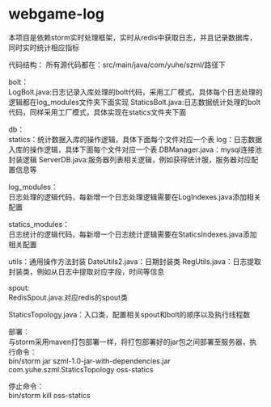 # webgame-log
本项目是依赖storm实时处理框架，实时从redis中获取日志，并且记录数据库，同时实时统计相应指标

代码结构：
所有源代码都在：src/main/java/com/yuhe/szml/路径下

bolt：<br>
LogBolt.java:日志记录入库处理的bolt代码，采用工厂模式，具体每个日志处理的逻辑都在log_modules文件夹下面实现
StaticsBolt.java:日志数据统计处理的bolt代码，同样采用工厂模式，具体实现在statics文件夹下面
	
db：<br>
statics：统计数据入库的操作逻辑，具体下面每个文件对应一个表
log：日志数据入库的操作逻辑，具体下面每个文件对应一个表
DBManager.java：mysql连接池封装逻辑
ServerDB.java:服务器列表相关逻辑，例如获得统计服，服务器对应配置信息等
	
log_modules：<br>
日志处理的逻辑代码，每新增一个日志处理逻辑需要在LogIndexes.java添加相关配置
	
statics_modules：<br>
日志统计的逻辑代码，每新增一个日志统计逻辑需要在StaticsIndexes.java添加相关配置
	
utils：通用操作方法封装
DateUtils2.java：日期封装类
RegUtils.java：日志提取封装类，例如从日志中提取对应字段，时间等信息
	
spout:<br>
RedisSpout.java:对应redis的spout类
	
StaticsTopology.java：入口类，配置相关spout和bolt的顺序以及执行线程数

部署：<br>
与storm采用maven打包部署一样，将打包部署好的jar包之间部署至服务器，执行命令：<br>
bin/storm jar szml-1.0-jar-with-dependencies.jar com.yuhe.szml.StaticsTopology oss-statics

停止命令：<br>
bin/storm kill oss-statics
